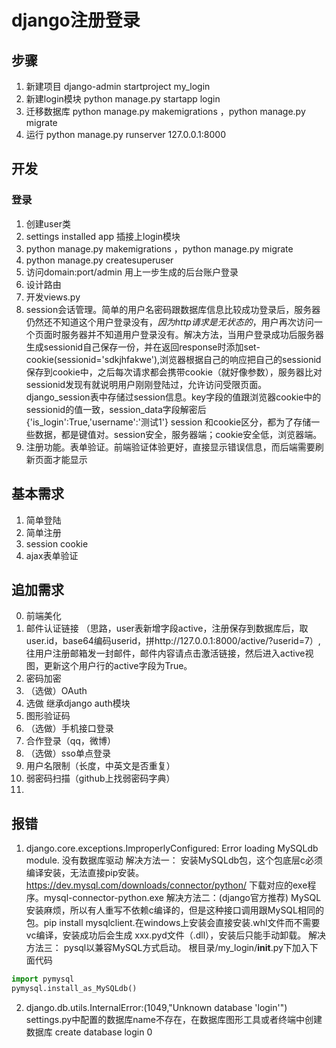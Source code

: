 django注册登录
===
## 步骤
1. 新建项目 django-admin startproject my_login
2. 新建login模块 python manage.py startapp login
3. 迁移数据库 python manage.py makemigrations ，python manage.py migrate
4. 运行 python manage.py runserver 127.0.0.1:8000

## 开发
### 登录
1. 创建user类
2. settings installed app 插接上login模块
3. python manage.py makemigrations ，python manage.py migrate
4. python manage.py createsuperuser
5. 访问domain:port/admin 用上一步生成的后台账户登录
6. 设计路由
7. 开发views.py
8. session会话管理。简单的用户名密码跟数据库信息比较成功登录后，服务器仍然还不知道这个用户登录没有，*因为http请求是无状态的*，用户再次访问一个页面时服务器并不知道用户登录没有。解决方法，当用户登录成功后服务器生成sessionid自己保存一份，并在返回response时添加set-cookie(sessionid='sdkjhfakwe'),浏览器根据自己的响应把自己的sessionid保存到cookie中，之后每次请求都会携带cookie（就好像参数），服务器比对sessionid发现有就说明用户刚刚登陆过，允许访问受限页面。
django_session表中存储过session信息。key字段的值跟浏览器cookie中的sessionid的值一致，session_data字段解密后{'is_login':True,'username':'测试1'}
session 和cookie区分，都为了存储一些数据，都是键值对。session安全，服务器端；cookie安全低，浏览器端。
9. 注册功能。表单验证。前端验证体验更好，直接显示错误信息，而后端需要刷新页面才能显示

## 基本需求
1. 简单登陆
2. 简单注册
3. session cookie
4. ajax表单验证


## 追加需求
0. 前端美化
1. 邮件认证链接
（思路，user表新增字段active，注册保存到数据库后，取user.id，base64编码userid，拼http://127.0.0.1:8000/active/?userid=7）,往用户注册邮箱发一封邮件，邮件内容请点击激活链接，然后进入active视图，更新这个用户行的active字段为True。
2. 密码加密
3. （选做）OAuth
4. 选做 继承django auth模块
5. 图形验证码
6. （选做）手机接口登录
7. 合作登录（qq，微博）
8. （选做）sso单点登录
9. 用户名限制（长度，中英文是否重复）
10. 弱密码扫描（github上找弱密码字典）
11. 



## 报错
1. django.core.exceptions.ImproperlyConfigured: Error loading MySQLdb module.
没有数据库驱动
解决方法一：
安装MySQLdb包，这个包底层c必须编译安装，无法直接pip安装。https://dev.mysql.com/downloads/connector/python/     下载对应的exe程序。mysql-connector-python.exe
解决方法二：(django官方推荐)
MySQL安装麻烦，所以有人重写不依赖c编译的，但是这种接口调用跟MySQL相同的包。pip install mysqlclient.在windows上安装会直接安装.whl文件而不需要vc编译，安装成功后会生成 xxx.pyd文件（.dll），安装后只能手动卸载。
解决方法三：
pysql以兼容MySQL方式启动。
根目录/my_login/__init__.py下加入下面代码
```python
import pymysql
pymysql.install_as_MySQLdb()
```
2. django.db.utils.InternalError:(1049,"Unknown database 'login'") settings.py中配置的数据库name不存在，在数据库图形工具或者终端中创建数据库 create database login
0



